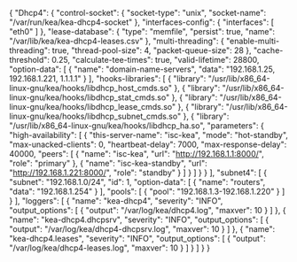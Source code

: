 {
  "Dhcp4": {
    "control-socket": {
      "socket-type": "unix",
      "socket-name": "/var/run/kea/kea-dhcp4-socket"
    },
    "interfaces-config": {
      "interfaces": [
        "eth0"
      ]
    },
    "lease-database": {
      "type": "memfile",
      "persist": true,
      "name": "/var/lib/kea/kea-dhcp4-leases.csv"
    },
    "multi-threading": {
      "enable-multi-threading": true,
      "thread-pool-size": 4,
      "packet-queue-size": 28
    },
    "cache-threshold": 0.25,
    "calculate-tee-times": true,
    "valid-lifetime": 28800,
    "option-data": [
      {
        "name": "domain-name-servers",
        "data": "192.168.1.25, 192.168.1.221, 1.1.1.1"
      }
    ],
    "hooks-libraries": [
      { "library": "/usr/lib/x86_64-linux-gnu/kea/hooks/libdhcp_host_cmds.so" },
      { "library": "/usr/lib/x86_64-linux-gnu/kea/hooks/libdhcp_stat_cmds.so" },
      { "library": "/usr/lib/x86_64-linux-gnu/kea/hooks/libdhcp_lease_cmds.so" },
      { "library": "/usr/lib/x86_64-linux-gnu/kea/hooks/libdhcp_subnet_cmds.so" },
      {
        "library": "/usr/lib/x86_64-linux-gnu/kea/hooks/libdhcp_ha.so",
        "parameters": {
          "high-availability": [
            {
              "this-server-name": "isc-kea",
              "mode": "hot-standby",
              "max-unacked-clients": 0,
              "heartbeat-delay": 7000,
              "max-response-delay": 40000,
              "peers": [
                {
                  "name": "isc-kea",
                  "url": "http://192.168.1.1:8000/",
                  "role": "primary"
                },
                {
                  "name": "isc-kea-standby",
                  "url": "http://192.168.1.221:8000/",
                  "role": "standby"
                }
              ]
            }
          ]
        }
      }
    ],
    "subnet4": [
      {
        "subnet": "192.168.1.0/24",
        "id": 1,
        "option-data": [
          {
            "name": "routers",
            "data": "192.168.1.254"
          }
        ],
        "pools": [
          {
            "pool": "192.168.1.3-192.168.1.220"
          }
        ]
      }
    ],
     "loggers": [
      {
        "name": "kea-dhcp4",
        "severity": "INFO",
        "output_options": [
          {
            "output": "/var/log/kea/dhcp4.log",
            "maxver": 10
          }
        ]
      },
      {
        "name": "kea-dhcp4.dhcpsrv",
        "severity": "INFO",
        "output_options": [
          {
            "output": "/var/log/kea/dhcp4-dhcpsrv.log",
            "maxver": 10
          }
        ]
      },
      {
        "name": "kea-dhcp4.leases",
        "severity": "INFO",
        "output_options": [
          {
            "output": "/var/log/kea/dhcp4-leases.log",
            "maxver": 10
          }
        ]
      }
    ]
  }
}